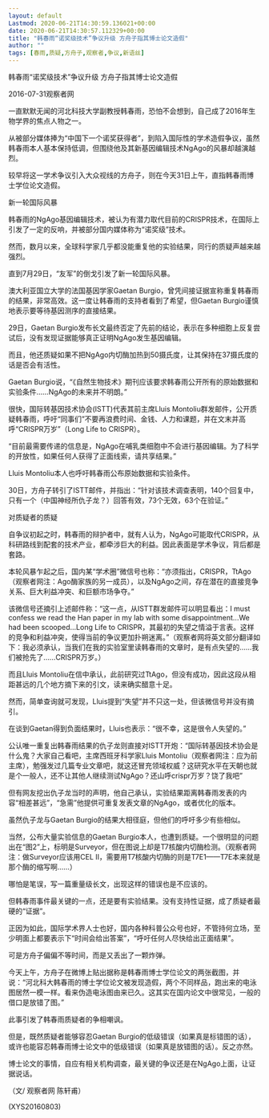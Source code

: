 ```yaml
---
layout: default
Lastmod: 2020-06-21T14:30:59.136021+00:00
date: 2020-06-21T14:30:57.112329+00:00
title: "韩春雨“诺奖级技术”争议升级 方舟子指其博士论文造假"
author: ""
tags: [春雨,质疑,方舟子,观察者,争议,新语丝]
---
```


韩春雨“诺奖级技术”争议升级 方舟子指其博士论文造假

2016-07-31观察者网

一直默默无闻的河北科技大学副教授韩春雨，恐怕不会想到，自己成了2016年生物学界的焦点人物之一。

从被部分媒体捧为“中国下一个诺奖获得者”，到陷入国际性的学术造假争议，虽然韩春雨本人基本保持低调，但围绕他及其新基因编辑技术NgAgo的风暴却越演越烈。

较早将这一学术争议引入大众视线的方舟子，则在今天31日上午，直指韩春雨博士学位论文造假。

新一轮国际风暴

韩春雨的NgAgo基因编辑技术，被认为有潜力取代目前的CRISPR技术，在国际上引发了一定的反响，并被部分国内媒体称为“诺奖级”技术。

然而，数月以来，全球科学家几乎都没能重复他的实验结果，同行的质疑声越来越强烈。

直到7月29日，“友军”的倒戈引发了新一轮国际风暴。

澳大利亚国立大学的法国基因学家Gaetan Burgio，曾凭间接证据宣称重复韩春雨的结果，非常高效。这一度让韩春雨的支持者看到了希望，但Gaetan Burgio谨慎地表示要等待基因测序的直接结果。

29日，Gaetan Burgio发布长文最终否定了先前的结论，表示在多种细胞上反复尝试后，没有发现证据能够真正证明NgAgo发生基因编辑。

而且，他还质疑如果不把NgAgo内切酶加热到50摄氏度，让其保持在37摄氏度的话是否会有活性。

Gaetan Burgio说，“《自然生物技术》期刊应该要求韩春雨公开所有的原始数据和实验条件……NgAgo的未来并不明朗。”

很快，国际转基因技术协会(ISTT)代表其前主席Lluis Montoliu群发邮件，公开质疑韩春雨，呼吁“同事们”不要再浪费时间、金钱、人力和课题，并在文末并高呼“CRISPR万岁”（Long Life to CRISPR）。

“目前最需要传递的信息是，NgAgo在哺乳类细胞中不会进行基因编辑。为了科学的开放性，如果任何人获得了正面线索，请共享结果。”

Lluis Montoliu本人也呼吁韩春雨公布原始数据和实验条件。

30日，方舟子转引了ISTT邮件，并指出：“针对该技术调查表明，140个回复中，只有一个（中国神经所仇子龙？）回答有效，73个无效，63个在验证。”

对质疑者的质疑

自争议初起之时，韩春雨的辩护者中，就有人认为，NgAgo可能取代CRISPR，从科研路线到配套的技术产业，都牵涉巨大的利益。因此表面是学术争议，背后都是套路。

本轮风暴乍起之后，国内某“学术圈”微信号也称：“亦须指出，CRISPR，TtAgo（观察者网注：Ago酶家族的另一成员），以及NgAgo之间，存在潜在的直接竞争关系、巨大利益冲突、和巨额市场争夺。”

该微信号还摘引上述邮件称：“这一点，从ISTT群发邮件可以明显看出：I must confess we read the Han paper in my lab with some disappointment...We had been scooped...Long Life to CRISPR，其最初的失望之情溢于言表。这样的竞争和利益冲突，使得当前的争议更加扑朔迷离。”（观察者网将英文部分翻译如下：我必须承认，当我们在我的实验室里读韩春雨的文章时，是有点失望的……我们被抢先了……CRISPR万岁。）

而且Lluis Montoliu在信中承认，此前研究过TtAgo，但没有成功，因此这段从相距甚远的几个地方摘下来的引文，读来确实醋意十足。

然而，简单查询就可发现，Lluis提到“失望”并不只这一处，但该微信号并没有摘引。

在谈到Gaetan得到负面结果时，Lluis也表示：“很不幸，这是很令人失望的。”

公认唯一重复出韩春雨结果的仇子龙则直接对ISTT开炮：“国际转基因技术协会是什么鬼？大家自己看吧，主席西班牙科学家Lluis Montoliu（观察者网注：应为前主席），勉强发过几篇专业文章吧，就这还冒充领域权威？这研究水平在天朝也就是个一般人，还不让其他人继续测试NgAgo？还山呼crispr万岁？饶了我吧”

但有网友挖出仇子龙当时的声明，他自己承认，实验结果距离韩春雨发表的内容“相差甚远”，“急需”他提供可重复发表文章的NgAgo，或者优化的版本。

虽然仇子龙与Gaetan Burgio的结果大相径庭，但他们的呼吁多少有些相似。

当然，公布大量实验信息的Gaetan Burgio本人，也遭到质疑。一个很明显的问题出在“图2”上，标明是Surveyor，但在图说上却是T7核酸内切酶检测。（观察者网注：做Surveyor应该用CEL II，需要用T7核酸内切酶的则是T7E1——T7E本来就是那个酶的缩写啊……）

哪怕是笔误，写一篇重量级长文，出现这样的错误也是不应该的。

但韩春雨事件最关键的一点，还是要有实验结果。没有支持性证据，成了质疑者最硬的“证据”。

正因为如此，国际学术界人士也好，国内各种科普公众号也好，不管持何立场，至少明面上都要表示下“时间会给出答案”，“呼吁任何人尽快给出正面结果”。

可是方舟子偏偏不等时间，而是又丢出了一颗炸弹。

今天上午，方舟子在微博上贴出据称是韩春雨博士学位论文的两张截图，并说：“河北科大韩春雨的博士学位论文被发现造假，两个不同样品，跑出来的电泳图居然一模一样。看来伪造电泳图由来已久。这其实在国内论文中很常见，一般的借口是放错了图。”

此事引发了韩春雨质疑者的争相嘲讽。

但是，既然质疑者能够容忍Gaetan Burgio的低级错误（如果真是标错图的话），或许也能容忍韩春雨博士论文中的低级错误（如果真是放错图的话）。反之亦然。

博士论文的事情，自应有相关机构调查，最关键的争议还是在NgAgo上面，让证据说话。

（文/ 观察者网 陈轩甫）

(XYS20160803)

